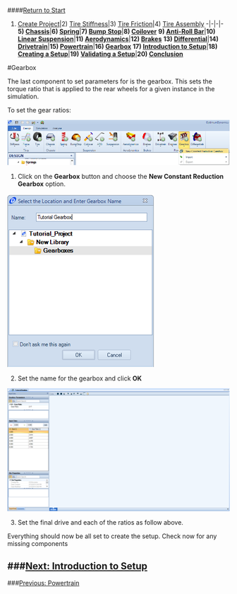 ####[Return to Start](1_Tutorial_1.md)

1) [Create Project](2_Create_Project.md)|2) [Tire Stiffness](3_Tire_Stiffness.md)|3) [Tire Friction](4_Tire_Friction.md)|4) [Tire Assembly](5_TireAssy.md)
-|-|-|-
__5) [Chassis](6_Chassis.md)__|__6) [Spring](7_Spring.md)__|__7) [Bump Stop](8_BumpStop.md)__|__8) [Coilover](9_Coilover.md)__
__9) [Anti-Roll Bar](10_ARB.md)__|__10) [Linear Suspension](11_LinearSus.md)__|__11) [Aerodynamics](12_Aero.md)__|__12) [Brakes](13_Brakes.md)__
__13) [Differential](14_Diff.md)__|__14) [Drivetrain](15_DT.md)__|__15) [Powertrain](16_Powertrain.md)__|__16) [Gearbox](17_Gearbox.md)__
__17) [Introduction to Setup](18_Setupintro.md)__|__18) [Creating a Setup](19_Setup.md)__|__19) [Validating a Setup](20_ValidateSetup.md)__|__20) [Conclusion](21_Conclusion.md)__

#Gearbox

The last component to set parameters for is the gearbox.  This sets the torque ratio that is applied to the rear wheels for a given instance in the simulation.

To set the gear ratios:

![New Gearbox](../img/new_gearbox.png)

1) Click on the __Gearbox__ button and choose the __New Constant Reduction Gearbox__ option.

![Gearbox Name](../img/gearbox_name.png)

2) Set the name for the gearbox and click __OK__

![Gearbox Params](../img/gearbox_param.png)

3) Set the final drive and each of the ratios as follow above.

Everything should now be all set to create the setup. Check now for any missing components

###[Next: Introduction to Setup](18_Setupintro.md)
--------------------------------------------------------
###[Previous: Powertrain](16_Powertrain.md)